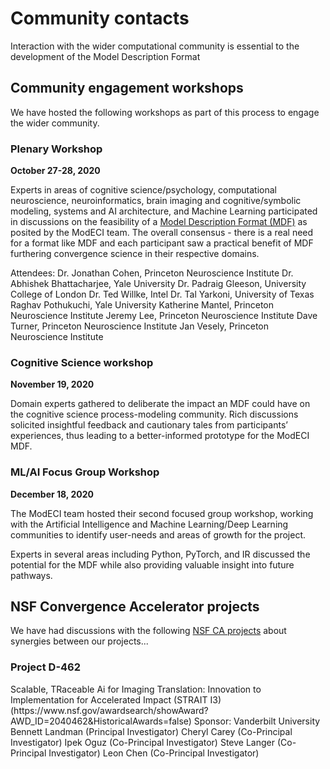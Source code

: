 # Community contacts

Interaction with the wider computational community is essential to the development of the Model Description Format

<h2>Community engagement workshops</h2>

We have hosted the following workshops as part of this process to engage the wider community.

<h3>Plenary Workshop</h3>

**October 27-28, 2020**

Experts in areas of cognitive science/psychology, computational neuroscience, neuroinformatics, brain imaging and cognitive/symbolic modeling, systems and AI architecture, and Machine Learning participated in discussions on the feasibility of a [Model Description Format (MDF)](https://modeci.github.io/Website/MDF.html) as posited by the ModECI team. The overall consensus - there is a real need for a format like MDF and each participant saw a practical benefit of MDF furthering convergence science in their respective domains.

Attendees:
Dr. Jonathan Cohen,	Princeton Neuroscience Institute
Dr. Abhishek Bhattacharjee,	Yale University
Dr. Padraig Gleeson, University College of London
Dr. Ted Willke,	Intel
Dr. Tal Yarkoni,	University of Texas
Raghav Pothukuchi, Yale University
Katherine Mantel,	Princeton Neuroscience Institute
Jeremy Lee,	Princeton Neuroscience Institute
Dave Turner,	Princeton Neuroscience Institute
Jan Vesely,	Princeton Neuroscience Institute

<h3>Cognitive Science workshop</h3>

**November 19, 2020**

Domain experts gathered to deliberate the impact an MDF could have on the cognitive science process-modeling community.  Rich discussions solicited insightful feedback and cautionary tales from participants’ experiences, thus leading to a better-informed prototype for the ModECI MDF.

<h3>ML/AI Focus Group Workshop</h3>

**December 18, 2020**

The ModECI team hosted their second focused group workshop, working with the Artificial Intelligence and Machine Learning/Deep Learning communities to identify user-needs and areas of growth for the project. 

Experts in several areas including Python, PyTorch, and IR discussed the potential for the MDF while also providing valuable insight into future pathways.



<h2>NSF Convergence Accelerator projects</h2>

We have had discussions with the following [NSF CA projects](https://www.nsf.gov/od/oia/convergence-accelerator/) about synergies between our projects...

<h3>Project D-462</h3>
Scalable, TRaceable Ai for Imaging Translation: Innovation to Implementation for Accelerated Impact (STRAIT I3) (https://www.nsf.gov/awardsearch/showAward?AWD_ID=2040462&HistoricalAwards=false)
Sponsor: Vanderbilt University
Bennett Landman (Principal Investigator)
Cheryl Carey (Co-Principal Investigator)
Ipek Oguz (Co-Principal Investigator)
Steve Langer (Co-Principal Investigator)
Leon Chen (Co-Principal Investigator)

